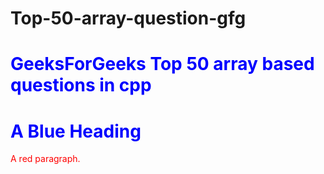 # Top-50-array-question-gfg

<h1 style="color:blue;">
GeeksForGeeks Top 50 array based questions in cpp
</h1>

<h1 style="color:blue;">A Blue Heading</h1>

<p style="color:red;">A red paragraph.</p>

